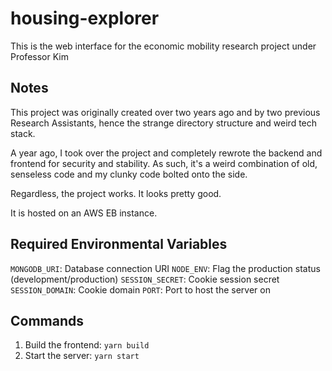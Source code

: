 # housing-explorer
This is the web interface for the economic mobility research project under Professor Kim

## Notes
This project was originally created over two years ago and by two previous Research Assistants, hence the strange directory structure and weird tech stack.

A year ago, I took over the project and completely rewrote the backend and frontend for security and stability. As such, it's a weird combination of old, senseless code and my clunky code bolted onto the side.

Regardless, the project works. It looks pretty good.

It is hosted on an AWS EB instance.

## Required Environmental Variables
```MONGODB_URI```: Database connection URI
```NODE_ENV```: Flag the production status (development/production)
```SESSION_SECRET```: Cookie session secret
```SESSION_DOMAIN```: Cookie domain
```PORT```: Port to host the server on

## Commands
1. Build the frontend: ```yarn build```
2. Start the server: ```yarn start```
